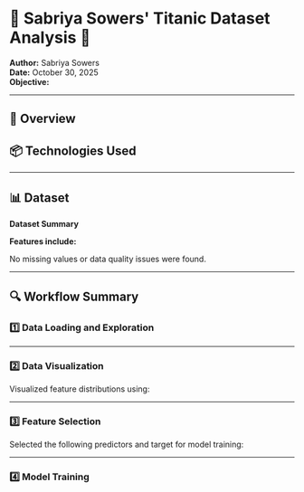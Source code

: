 # 🔹 Sabriya Sowers' Titanic Dataset Analysis 🔹

**Author:** Sabriya Sowers  
**Date:** October 30, 2025  
**Objective:** 

---

## 🧭 Overview


## 📦 Technologies Used

---

## 📊 Dataset

**Dataset Summary**

**Features include:**

No missing values or data quality issues were found.

---

## 🔍 Workflow Summary

### **1️⃣ Data Loading and Exploration**


---

### **2️⃣ Data Visualization**
Visualized feature distributions using:

---

### **3️⃣ Feature Selection**
Selected the following predictors and target for model training:


---

### **4️⃣ Model Training**
